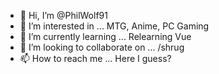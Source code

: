 - 👋 Hi, I’m @PhilWolf91
- 👀 I’m interested in ... MTG, Anime, PC Gaming
- 🌱 I’m currently learning ... Relearning Vue
- 💞️ I’m looking to collaborate on ... /shrug
- 📫 How to reach me ... Here I guess?

<!---
PhilWolf91/PhilWolf91 is a ✨ special ✨ repository because its `README.md` (this file) appears on your GitHub profile.
You can click the Preview link to take a look at your changes.
--->
